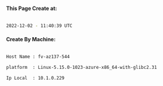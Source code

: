 
   
#### This Page Create at:

```bash

2022-12-02 - 11:40:39 UTC

```

#### Create By Machine:

```bash

Host Name : fv-az137-544

platform  : Linux-5.15.0-1023-azure-x86_64-with-glibc2.31

Ip Local  : 10.1.0.229

```

